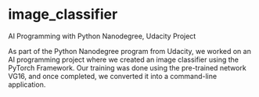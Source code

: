 # image_classifier
AI Programming with Python Nanodegree, Udacity Project

As part of the Python Nanodegree program from Udacity, we worked on an AI programming project where we created an image classifier using the PyTorch Framework. Our training was done using the pre-trained network VG16, and once completed, we converted it into a command-line application.
